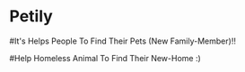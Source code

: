 # Petily

#It's Helps People To Find Their Pets (New Family-Member)!!

#Help Homeless Animal To Find Their New-Home :)
